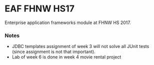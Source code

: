 # EAF FHNW HS17
Enterprise application frameworks module at FHNW HS 2017.

### Notes
- JDBC templates assignment of week 3 will not solve all JUnit tests (since assignment is not that important).
- Lab of week 6 is done in week 4 movie rental project
